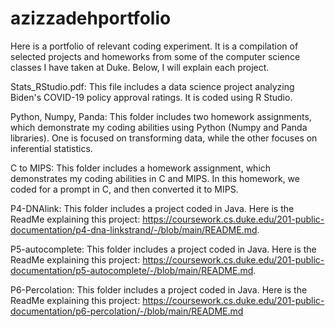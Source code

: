 # azizzadehportfolio

Here is a portfolio of relevant coding experiment. It is a compilation of selected projects and homeworks from some of the computer science classes I have taken at Duke. Below, I will explain each project.

Stats_RStudio.pdf:
  This file includes a data science project analyzing Biden's COVID-19 policy approval ratings. It is coded using R Studio. 
  
 Python, Numpy, Panda:
  This folder includes two homework assignments, which demonstrate my coding abilities using Python (Numpy and Panda libraries). One is focused on transforming data, while the other focuses on inferential statistics.
  
 C to MIPS:
  This folder includes a homework assignment, which demonstrates my coding abilities in C and MIPS. In this homework, we coded for a prompt in C, and then converted it to MIPS. 
  
 P4-DNAlink:
  This folder includes a project coded in Java. Here is the ReadMe explaining this project: https://coursework.cs.duke.edu/201-public-documentation/p4-dna-linkstrand/-/blob/main/README.md.
  
 P5-autocomplete:
  This folder includes a project coded in Java. Here is the ReadMe explaining this project: https://coursework.cs.duke.edu/201-public-documentation/p5-autocomplete/-/blob/main/README.md.
  
 P6-Percolation:
  This folder includes a project coded in Java. Here is the ReadMe explaining this project: https://coursework.cs.duke.edu/201-public-documentation/p6-percolation/-/blob/main/README.md
